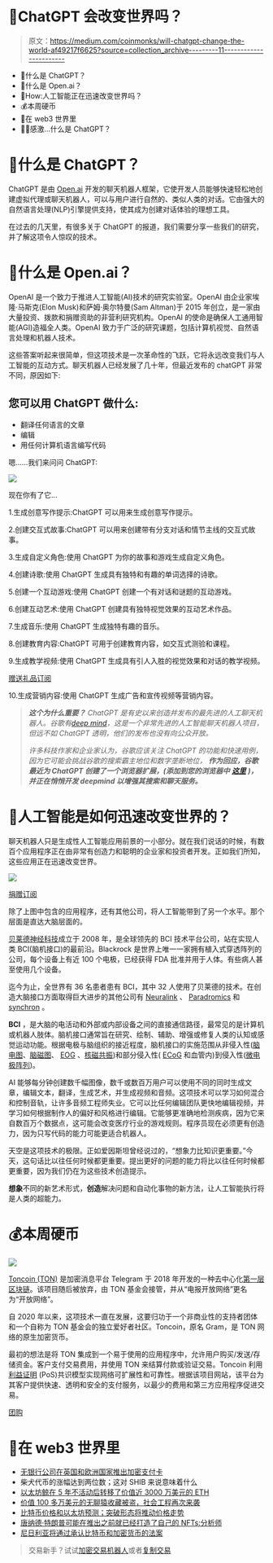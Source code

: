 # 🤖ChatGPT 会改变世界吗？

> 原文：<https://medium.com/coinmonks/will-chatgpt-change-the-world-af49217f6625?source=collection_archive---------11----------------------->

*   🤖什么是 ChatGPT？
*   🦾什么是 Open.ai？
*   🦿How:人工智能正在迅速改变世界吗？
*   💰本周硬币
*   📰在 web3 世界里
*   🙏🏻感激…什么是 ChatGPT？

# 🤖什么是 ChatGPT？

ChatGPT 是由 [Open.ai](http://open.ai/) 开发的聊天机器人框架，它使开发人员能够快速轻松地创建虚拟代理或聊天机器人，可以与用户进行自然的、类似人类的对话。它由强大的自然语言处理(NLP)引擎提供支持，使其成为创建对话体验的理想工具。

在过去的几天里，有很多关于 ChatGPT 的报道，我们需要分享一些我们的研究，并了解这项令人惊叹的技术。

# 🦾什么是 Open.ai？

OpenAI 是一个致力于推进人工智能(AI)技术的研究实验室。OpenAI 由企业家埃隆·马斯克(Elon Musk)和萨姆·奥尔特曼(Sam Altman)于 2015 年创立，是一家由大量投资、拨款和捐赠资助的非营利研究机构。OpenAI 的使命是确保人工通用智能(AGI)造福全人类。OpenAI 致力于广泛的研究课题，包括计算机视觉、自然语言处理和机器人技术。

这些答案听起来很简单，但这项技术是一次革命性的飞跃，它将永远改变我们与人工智能的互动方式。聊天机器人已经发展了几十年，但最近发布的 chatGPT 非常不同，原因如下:

## 您可以用 ChatGPT 做什么:

*   翻译任何语言的文章
*   编辑
*   用任何计算机语言编写代码

嗯……我们来问问 ChatGPT:

![](img/d843abbb38f5f4e9faa5eed9e530cef7.png)

现在你有了它…

1.生成创意写作提示:ChatGPT 可以用来生成创意写作提示。

2.创建交互式故事:ChatGPT 可以用来创建带有分支对话和情节主线的交互式故事。

3.生成自定义角色:使用 ChatGPT 为你的故事和游戏生成自定义角色。

4.创建诗歌:使用 ChatGPT 生成具有独特和有趣的单词选择的诗歌。

5.创建一个互动游戏:使用 ChatGPT 创建一个有对话和谜题的互动游戏。

6.创建互动艺术:使用 ChatGPT 创建具有独特视觉效果的互动艺术作品。

7.生成音乐:使用 ChatGPT 生成独特有趣的音乐。

8.创建教育内容:ChatGPT 可用于创建教育内容，如交互式测验和课程。

9.生成教学视频:使用 ChatGPT 生成具有引人入胜的视觉效果和对话的教学视频。

[赠送礼品订阅](https://yarocelis.substack.com/subscribe?&gift=true)

10.生成营销内容:使用 ChatGPT 生成广告和宣传视频等营销内容。

> ***这个为什么重要？*** *ChatGPT 是有史以来创造并发布的最先进的人工聊天机器人。谷歌有*[*deep mind*](https://www.deepmind.com/)*，这是一个非常先进的人工智能聊天机器人项目，但远不如 ChatGPT 透明，他们的发布也没有向公众开放。*
> 
> *许多科技作家和企业家认为，谷歌应该关注 ChatGPT 的功能和快速用例，因为它可能会挑战谷歌的搜索霸主地位和数字垄断地位，* ***作为回应，谷歌最近为 ChatGPT 创建了一个浏览器扩展，(添加到您的浏览器中*** [***这里***](https://chrome.google.com/webstore/detail/chatgpt-for-google/jgjaeacdkonaoafenlfkkkmbaopkbilf) ***)，并正在悄悄开发 deepmind 以增强其搜索和聊天服务。***

# 🦿人工智能是如何迅速改变世界的？

聊天机器人只是生成性人工智能应用前景的一小部分。就在我们说话的时候，有数百个应用程序正在由非常有创造力和聪明的企业家和投资者开发。正如我们所知，这些应用正在迅速改变世界。

![](img/e9a10f66b3e37a2a09f88f7eff95a65d.png)

[捐赠订阅](https://yarocelis.substack.com/subscribe?&donate=true)

除了上图中包含的应用程序，还有其他公司，将人工智能带到了另一个水平。那个层面是直达大脑层面的。

[贝莱德神经科技](https://blackrockneurotech.com/)成立于 2008 年，是全球领先的 BCI 技术平台公司，站在实现人类 BCI(脑机接口)的最前沿。Blackrock 是世界上唯一一家拥有植入式穿透阵列的公司，每个设备上有近 100 个电极，已经获得 FDA 批准并用于人体。有些病人甚至使用几个设备。

迄今为止，全世界有 36 名患者患有 BCI，其中 32 人使用了贝莱德的技术。在创造大脑接口方面取得巨大进步的其他公司有 [Neuralink](http://neuralink.com/) 、 [Paradromics](http://paradromics.com/) 和 [synchron](https://synchron.com/) 。

**BCI** ，是大脑的电活动和外部或内部设备之间的直接通信路径，最常见的是计算机或机器人肢体。脑机接口通常旨在研究、绘制、辅助、增强或修复人类的认知或感觉运动功能。根据电极与脑组织的接近程度，脑机接口的实施范围从非侵入性([脑电图](https://en.wikipedia.org/wiki/Electroencephalography)、[脑磁图](https://en.wikipedia.org/wiki/Magnetoencephalography)、 [EOG](https://en.wikipedia.org/wiki/Electrooculography) 、[核磁共振](https://en.wikipedia.org/wiki/Magnetic_resonance_imaging))和部分侵入性( [ECoG](https://en.wikipedia.org/wiki/Electrocorticography) 和血管内)到侵入性([微电极阵列](https://en.wikipedia.org/wiki/Microelectrode_array))。

AI 能够每分钟创建数千幅图像，数千或数百万用户可以使用不同的同时生成文章，编辑文本，翻译，生成艺术，并生成视频和音频。这项技术可以学习如何混合和控制音轨，让许多音频工程师失业。它可以比任何编辑团队更快地编辑视频，并学习如何根据制作人的偏好和风格进行编辑。它能够更准确地检测疾病，因为它来自数百万个数据点，这可能会改变医疗行业的游戏规则。程序员现在必须更有创造力，因为只写代码的能力可能更适合机器人。

天空是这项技术的极限。正如爱因斯坦曾经说过的，“想象力比知识更重要。”今天，这句话比以往任何时候都更重要。提出更好的问题的能力将比以往任何时候都更重要，因为我们仍在为这些技术创造提示。

**想象**不同的新艺术形式，**创造**解决问题和自动化事物的新方法，让人工智能执行将是人类的超能力。

# 💰本周硬币

![](img/84c3ec0478ce2a9c07dbcc7396cdb1d3.png)

[Toncoin (TON)](http://ton.org/) 是加密消息平台 Telegram 于 2018 年开发的一种去中心化[第一层区块链](https://coinmarketcap.com/alexandria/glossary)。该项目随后被放弃，由 TON 基金会接管，并从“电报开放网络”更名为“开放网络”。

自 2020 年以来，这项技术一直在发展，这要归功于一个非商业性的支持者团体和一个自称为 TON 基金会的独立爱好者社区。Toncoin，原名 Gram，是 TON 网络的原生加密货币。

最初的想法是将 TON 集成到一个易于使用的应用程序中，允许用户购买/发送/存储资金。客户支付交易费用，并使用 TON 来结算付款或验证交易。Toncoin 利用[利益证明](https://coinmarketcap.com/alexandria/glossary/proof-of-stake-pos) (PoS)共识模型实现网络可扩展性和可靠性。根据该项目网站，该平台为其客户提供快速、透明和安全的支付服务，以最少的费用和第三方应用程序促进交易。

[团购](https://yarocelis.substack.com/subscribe?group=true)

# 📰在 web3 世界里

*   [无银行公司在英国和欧洲国家推出加密支付卡](https://www.coinspeaker.com/unbanked-crypto-card-uk-european-countries/)
*   柴犬代币的涨幅达到两位数；这对 SHIB 来说意味着什么
*   [以太坊鲸在 5 年不活动后转移了价值近 3000 万美元的 ETH](https://beincrypto.com/ethereum-whales-transferred-nearly-30m-worth-eth-5-years-inactivity/)
*   [价值 100 多万美元的无聊猿收藏被盗，社会工程再次来袭](https://bitcoinist.com/1m-bored-ape-collection-stolen/)
*   [比特币价格和以太坊预测；突破形态将推动价格走势](https://cryptonews.com/news/bitcoin-price-ethereum-prediction-breakout-patterns-will-drive-price-action.htm)
*   [唐纳德·特朗普可能在推出之前就已经打造了自己的 NFTs:分析师](https://beincrypto.com/donald-trump-may-minted-own-nfts-before-launch-analyst/)
*   [尼日利亚将通过承认比特币和加密货币的法案](https://cointelegraph.com/news/nigeria-set-to-pass-bill-recognizing-bitcoin-and-cryptocurrencies)

> 交易新手？试试[加密交易机器人](/coinmonks/crypto-trading-bot-c2ffce8acb2a)或者[复制交易](/coinmonks/top-10-crypto-copy-trading-platforms-for-beginners-d0c37c7d698c)
